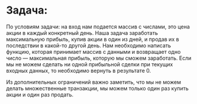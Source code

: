 # Задача:

По условиям задачи: на вход нам подается массив с числами, это цена акции в  каждый конкретный день. Наша задача заработать максимальную прибыль, купив акции в один из дней, и продав их в последствии в какой-то другой день. Нам необходимо написать функцию, которая принимает массив с данными и возвращает одно число — максимальная прибыль, которую мы сможем заработать. Если мы не можем сделать ни одной прибыльной сделки при текущих входных данных, то необходимо вернуть в результате 0.

Из дополнительных ограничений важно заметить, что мы не можем делать множественные транзакции, мы можем только один раз купить акции и один раз продать.